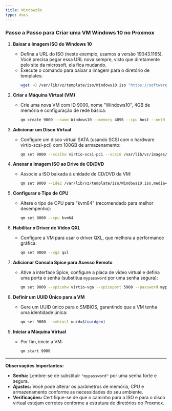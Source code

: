```yaml
---
title: Windowzão 
type: docs
---
```


### Passo a Passo para Criar uma VM Windows 10 no Proxmox

1. **Baixar a Imagem ISO do Windows 10**  
   - Defina a URL do ISO (neste exemplo, usamos a versão 19043.1165). Você precisa pegar essa URL nova sempre, visto que diretamente pelo site da microsoft, ela fica mudando.
   - Execute o comando para baixar a imagem para o diretório de templates:  
     ```bash
     wget -O /var/lib/vz/template/iso/Windows10.iso "https://software-download.microsoft.com/download/pr/19043.1165.210529-1541.co_release_CLIENT_CONSUMER_x64FRE_en-us.iso"
     ```

2. **Criar a Máquina Virtual (VM)**  
   - Crie uma nova VM com ID 9000, nome "Windows10", 4GB de memória e configuração de rede básica:  
     ```bash
     qm create 9000 --name Windows10 --memory 4096 --cpu host --net0 virtio,bridge=vmbr0
     ```

3. **Adicionar um Disco Virtual**  
   - Configure um disco virtual SATA (usando SCSI com o hardware virtio-scsi-pci) com 100GB de armazenamento:  
     ```bash
     qm set 9000 --scsihw virtio-scsi-pci --scsi0 /var/lib/vz/images/9000/vm-9000-disk-0.qcow2,ssd=1,size=100G
     ```

4. **Anexar a Imagem ISO ao Drive de CD/DVD**  
   - Associe a ISO baixada à unidade de CD/DVD da VM:  
     ```bash
     qm set 9000 --ide2 /var/lib/vz/template/iso/Windows10.iso,media=cdrom
     ```

5. **Configurar o Tipo de CPU**  
   - Altere o tipo de CPU para "kvm64" (recomendado para melhor desempenho):  
     ```bash
     qm set 9000 --cpu kvm64
     ```

6. **Habilitar o Driver de Vídeo QXL**  
   - Configure a VM para usar o driver QXL, que melhora a performance gráfica:  
     ```bash
     qm set 9000 --vga qxl
     ```

7. **Adicionar Consola Spice para Acesso Remoto**  
   - Ative a interface Spice, configure a placa de vídeo virtual e defina uma porta e senha (substitua `mypassword` por uma senha segura):  
     ```bash
     qm set 9000 --spicehw virtio-vga --spiceport 5900 --password mypassword
     ```

8. **Definir um UUID Único para a VM**  
   - Gere um UUID único para o SMBIOS, garantindo que a VM tenha uma identidade única:  
     ```bash
     qm set 9000 --smbios1 uuid=$(uuidgen)
     ```

9. **Iniciar a Máquina Virtual**  
   - Por fim, inicie a VM:  
     ```bash
     qm start 9000
     ```

---

**Observações Importantes:**

- **Senha:** Lembre-se de substituir `"mypassword"` por uma senha forte e segura.
- **Ajustes:** Você pode alterar os parâmetros de memória, CPU e armazenamento conforme as necessidades do seu ambiente.
- **Verificações:** Certifique-se de que o caminho para a ISO e para o disco virtual estejam corretos conforme a estrutura de diretórios do Proxmox.
